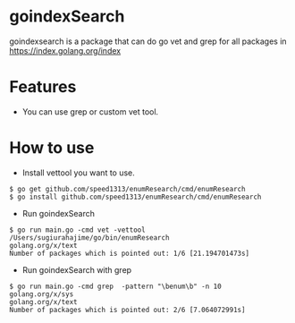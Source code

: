 # goindexSearch
goindexsearch is a package that can do go vet and grep for all packages in https://index.golang.org/index

# Features
- You can use grep or custom vet tool.

# How to use
- Install vettool you want to use.
```
$ go get github.com/speed1313/enumResearch/cmd/enumResearch
$ go install github.com/speed1313/enumResearch/cmd/enumResearch
```

- Run goindexSearch
```
$ go run main.go -cmd vet -vettool /Users/sugiurahajime/go/bin/enumResearch
golang.org/x/text
Number of packages which is pointed out: 1/6 [21.194701473s]
```

- Run goindexSearch with grep
```
$ go run main.go -cmd grep  -pattern "\benum\b" -n 10
golang.org/x/sys
golang.org/x/text
Number of packages which is pointed out: 2/6 [7.064072991s]
```